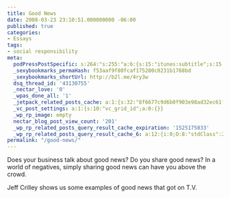 ```yaml
---
title: Good News
date: 2008-03-23 23:10:51.000000000 -06:00
published: true
categories:
- Essays
tags:
- social responsibility
meta:
  podPressPostSpecific: s:264:"s:255:"a:6:{s:15:"itunes:subtitle";s:15:"##PostExcerpt##";s:14:"itunes:summary";s:15:"##PostExcerpt##";s:15:"itunes:keywords";s:17:"##WordPressCats##";s:13:"itunes:author";s:10:"##Global##";s:15:"itunes:explicit";s:7:"Default";s:12:"itunes:block";s:7:"Default";}";";
  _sexybookmarks_permaHash: f53aaf9f80fcaf175280c0231b1768bd
  _sexybookmarks_shortUrl: http://b2l.me/4ry3w
  dsq_thread_id: '43130755'
  _nectar_love: '0'
  _wpas_done_all: '1'
  _jetpack_related_posts_cache: a:1:{s:32:"8f6677c9d6b0f903e98ad32ec61f8deb";a:2:{s:7:"expires";i:1464739014;s:7:"payload";a:3:{i:0;a:1:{s:2:"id";i:1406;}i:1;a:1:{s:2:"id";i:4412;}i:2;a:1:{s:2:"id";i:1176;}}}}
  _vc_post_settings: a:1:{s:10:"vc_grid_id";a:0:{}}
  _wp_rp_image: empty
  nectar_blog_post_view_count: '201'
  _wp_rp_related_posts_query_result_cache_expiration: '1525175833'
  _wp_rp_related_posts_query_result_cache_6: a:12:{i:0;O:8:"stdClass":2:{s:7:"post_id";s:4:"1483";s:5:"score";s:17:"47.12366703304976";}i:1;O:8:"stdClass":2:{s:7:"post_id";s:4:"1406";s:5:"score";s:17:"47.12366703304976";}i:2;O:8:"stdClass":2:{s:7:"post_id";s:4:"2686";s:5:"score";s:16:"44.0959179610548";}i:3;O:8:"stdClass":2:{s:7:"post_id";s:4:"1342";s:5:"score";s:16:"44.0959179610548";}i:4;O:8:"stdClass":2:{s:7:"post_id";s:3:"426";s:5:"score";s:16:"44.0959179610548";}i:5;O:8:"stdClass":2:{s:7:"post_id";s:3:"353";s:5:"score";s:16:"44.0959179610548";}i:6;O:8:"stdClass":2:{s:7:"post_id";s:4:"1569";s:5:"score";s:18:"42.717997652682506";}i:7;O:8:"stdClass":2:{s:7:"post_id";s:3:"415";s:5:"score";s:18:"42.717997652682506";}i:8;O:8:"stdClass":2:{s:7:"post_id";s:3:"359";s:5:"score";s:18:"42.717997652682506";}i:9;O:8:"stdClass":2:{s:7:"post_id";s:4:"3032";s:5:"score";s:18:"24.523063574573097";}i:10;O:8:"stdClass":2:{s:7:"post_id";s:4:"2395";s:5:"score";s:18:"18.899175325447178";}i:11;O:8:"stdClass":2:{s:7:"post_id";s:3:"666";s:5:"score";s:18:"17.734606149925728";}}
permalink: "/good-news/"
---
```

<p>Does your business talk about good news?  Do you share good news?  In a world of negatives, simply sharing good news can have you above the crowd.</p>
<p>Jeff Crilley shows us some examples of good news that got on T.V.</p>
<p><object width="425" height="355"><param name="movie" value="http://www.youtube.com/v/2kEFmNaTm7s&hl=en" /><param name="wmode" value="transparent" /><embed src="http://www.youtube.com/v/2kEFmNaTm7s&hl=en" type="application/x-shockwave-flash" wmode="transparent" width="425" height="355" /></object></p>
